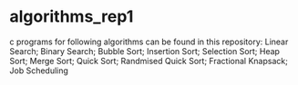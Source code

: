 # algorithms_rep1
c programs for following algorithms can be found in this repository:
Linear Search;
Binary Search;
Bubble Sort;
Insertion Sort;
Selection Sort;
Heap Sort;
Merge Sort;
Quick Sort;
Randmised Quick Sort;
Fractional Knapsack;
Job Scheduling
